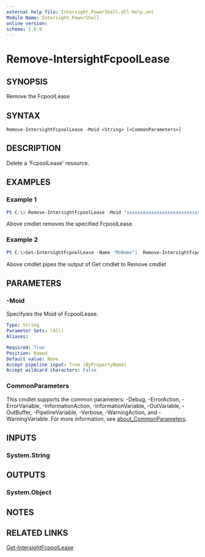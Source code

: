 ```yaml
---
external help file: Intersight.PowerShell.dll-Help.xml
Module Name: Intersight.PowerShell
online version:
schema: 2.0.0
---
```


# Remove-IntersightFcpoolLease

## SYNOPSIS
Remove the FcpoolLease

## SYNTAX

```
Remove-IntersightFcpoolLease -Moid <String> [<CommonParameters>]
```

## DESCRIPTION
Delete a &apos;FcpoolLease&apos; resource.

## EXAMPLES

### Example 1
```powershell
PS C:\> Remove-IntersightFcpoolLease -Moid "xxxxxxxxxxxxxxxxxxxxxxxxxxx"
```
Above cmdlet removes the specified FcpoolLease 

### Example 2
```powershell
PS C:\>Get-IntersightFcpoolLease -Name "MoName"|  Remove-IntersightFcpoolLease
```
Above cmdlet pipes the output of Get cmdlet to Remove cmdlet

## PARAMETERS

### -Moid
Specifyies the Moid of FcpoolLease.

```yaml
Type: String
Parameter Sets: (All)
Aliases:

Required: True
Position: Named
Default value: None
Accept pipeline input: True (ByPropertyName)
Accept wildcard characters: False
```

### CommonParameters
This cmdlet supports the common parameters: -Debug, -ErrorAction, -ErrorVariable, -InformationAction, -InformationVariable, -OutVariable, -OutBuffer, -PipelineVariable, -Verbose, -WarningAction, and -WarningVariable. For more information, see [about_CommonParameters](http://go.microsoft.com/fwlink/?LinkID=113216).

## INPUTS

### System.String

## OUTPUTS

### System.Object
## NOTES

## RELATED LINKS

[Get-IntersightFcpoolLease](./Get-IntersightFcpoolLease.md)

